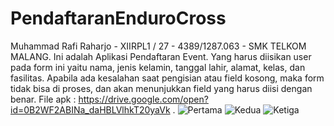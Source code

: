 # PendaftaranEnduroCross
Muhammad Rafi Raharjo - XIIRPL1 / 27 - 
4389/1287.063 - SMK TELKOM MALANG.
Ini adalah Aplikasi Pendaftaran Event.
Yang harus diisikan user pada form ini yaitu nama, jenis kelamin, tanggal lahir, alamat, kelas, dan fasilitas.
Apabila ada kesalahan saat pengisian atau field kosong, maka form tidak bisa di proses, dan akan menunjukkan field yang harus diisi dengan benar.
File apk : https://drive.google.com/open?id=0B2WF2ABINa_daHBLVlhkT20yaVk .
![Pertama](https://drive.google.com/open?id=0B2WF2ABINa_dSnpyQXRxTVp1Mlk)
![Kedua](https://drive.google.com/open?id=0B2WF2ABINa_dZ0FraUkyU0swMlk)
![Ketiga](https://drive.google.com/open?id=0B2WF2ABINa_dNmE2ZENBV2xid0U)
